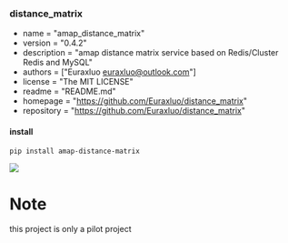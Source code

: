 ### distance_matrix 
- name = "amap_distance_matrix"
- version = "0.4.2"
- description = "amap distance matrix service based on Redis/Cluster Redis and MySQL"
- authors = ["Euraxluo <euraxluo@outlook.com>"]
- license = "The MIT LICENSE"
- readme = "README.md"
- homepage = "https://github.com/Euraxluo/distance_matrix"
- repository = "https://github.com/Euraxluo/distance_matrix"

#### install
`pip install amap-distance-matrix`

![](https://gitee.com/Euraxluo/images/raw/master/pycharm/MIK-RHfzjB.png)

# Note
this project is only a pilot project